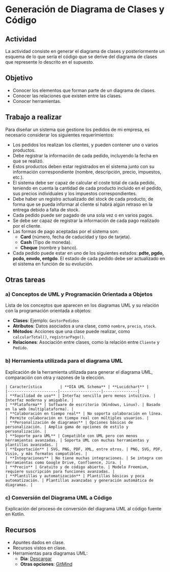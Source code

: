# Generación de Diagrama de Clases y Código

## Actividad

La actividad consiste en generar el diagrama de clases y posteriormente un esquema de lo que sería el código que se derive del diagrama de clases que represente lo descrito en el supuesto.

## Objetivo

- Conocer los elementos que forman parte de un diagrama de clases.
- Conocer las relaciones que existen entre las clases.
- Conocer herramientas.

## Trabajo a realizar

Para diseñar un sistema que gestione los pedidos de mi empresa, es necesario considerar los siguientes requerimientos:

- Los pedidos los realizan los clientes, y pueden contener uno o varios productos.
- Debe registrar la información de cada pedido, incluyendo la fecha en que se realizó.
- Estos productos deben estar registrados en el sistema junto con su información correspondiente (nombre, descripción, precio, impuestos, etc.).
- El sistema debe ser capaz de calcular el coste total de cada pedido, teniendo en cuenta la cantidad de cada producto incluido en el pedido, sus precios individuales y los impuestos correspondientes.
- Debe haber un registro actualizado del stock de cada producto, de forma que se pueda informar al cliente si habrá algún retraso en la entrega debido a falta de stock.
- Cada pedido puede ser pagado de una sola vez o en varios pagos.
- Se debe ser capaz de registrar la información de cada pago realizado por el cliente.
- Las formas de pago aceptadas por el sistema son:
  - **Card** (número, fecha de caducidad y tipo de tarjeta).
  - **Cash** (Tipo de moneda).
  - **Cheque** (nombre y banco).
- Cada pedido puede estar en uno de los siguientes estados: **pdte, pgdo, pcdo, envdo, entgdo**. El estado de cada pedido debe ser actualizado en el sistema en función de su evolución.

## Otras tareas

### a) Conceptos de UML y Programación Orientada a Objetos

Lista de los conceptos que aparecen en los diagramas UML y su relación con la programación orientada a objetos:

- **Clases**: Ejemplo: `GestorPedidos`
- **Atributos**: Datos asociados a una clase, como `nombre`, `precio`, `stock`.
- **Métodos**: Acciones que una clase puede realizar, como `calcularTotal()`, `registrarPago()`.
- **Relaciones**: Asociación entre clases, como la relación entre `Cliente` y `Pedido`.

### b) Herramienta utilizada para el diagrama UML

Explicación de la herramienta utilizada para generar el diagrama UML, comparación con otra y razones de la elección.

```
| Característica        | **DIA UML Schema** | **Lucidchart** |
|----------------------|------------------|---------------|
| **Facilidad de uso** | Interfaz sencilla pero menos intuitiva. | Interfaz moderna y amigable. |
| **Plataforma** | Software de escritorio (Windows, Linux). | Basado en la web (multiplataforma). |
| **Colaboración en tiempo real** | No soporta colaboración en línea. | Permite colaboración en tiempo real con múltiples usuarios. |
| **Personalización de diagramas** | Opciones básicas de personalización. | Amplia gama de opciones de estilo y personalización. |
| **Soporte para UML** | Compatible con UML pero con menos herramientas avanzadas. | Soporta UML con muchas herramientas y plantillas avanzadas. |
| **Exportación** | SVG, PNG, PDF, XML, entre otros. | PNG, SVG, PDF, Visio, y más formatos compatibles. |
| **Integraciones** | No tiene muchas integraciones. | Se integra con herramientas como Google Drive, Confluence, Jira. |
| **Precio** | Gratuito y de código abierto. | Modelo Freemium, requiere suscripción para funciones avanzadas. |
| **Plantillas y automatización** | Plantillas básicas y poca automatización. | Plantillas avanzadas y generación automática de diagramas. |
```

### c) Conversión del Diagrama UML a Código

Explicación del proceso de conversión del diagrama UML al código fuente en Kotlin.

## Recursos

- Apuntes dados en clase.
- Recursos vistos en clase.
- Herramientas para diagramas UML:
  - **Dia**: [Descargar](https://sourceforge.net/projects/dia-installer/files/latest/download)
  - **Otras opciones**: [GitMind](https://gitmind.com/es/herramienta-gratis-diagrama-uml.html)

